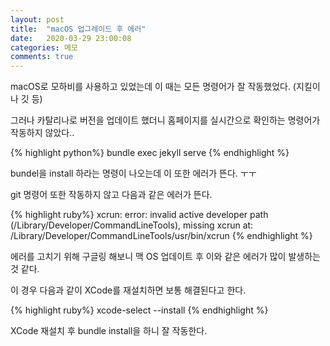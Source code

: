 ```yaml
---
layout: post
title:  "macOS 업그레이드 후 에러"
date:   2020-03-29 23:00:08
categories: 메모
comments: true
---
```


macOS로 모하비를 사용하고 있었는데 이 때는 모든 명령어가 잘 작동했었다. (지킬이나 깃 등)

그러나 카탈리나로 버전을 업데이트 했더니 홈페이지를 실시간으로 확인하는 명령어가 작동하지 않았다.. 

{% highlight python%}
bundle exec jekyll serve
{% endhighlight %}

bundel을 install 하라는 명령이 나오는데 이 또한 에러가 뜬다. ㅜㅜ

git 명령어 또한 작동하지 않고 다음과 같은 에러가 뜬다. 

{% highlight ruby%}
xcrun: error: invalid active developer path (/Library/Developer/CommandLineTools), missing xcrun at: /Library/Developer/CommandLineTools/usr/bin/xcrun
{% endhighlight %}

에러를 고치기 위해 구글링 해보니 맥 OS 업데이트 후 이와 같은 에러가 많이 발생하는 것 같다. 

이 경우 다음과 같이 XCode를 재설치하면 보통 해결된다고 한다. 

{% highlight ruby%}
xcode-select --install
{% endhighlight %}

XCode 재설치 후 bundle install을 하니 잘 작동한다. 
